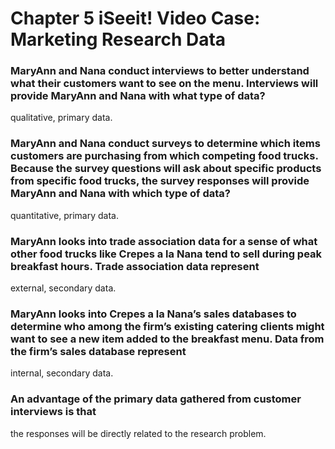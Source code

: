 # Chapter 5 iSeeit! Video Case: Marketing Research Data

### MaryAnn and Nana conduct interviews to better understand what their customers want to see on the menu. Interviews will provide MaryAnn and Nana with what type of data?
qualitative, primary data.

### MaryAnn and Nana conduct surveys to determine which items customers are purchasing from which competing food trucks. Because the survey questions will ask about specific products from specific food trucks, the survey responses will provide MaryAnn and Nana with which type of data?
quantitative, primary data.

### MaryAnn looks into trade association data for a sense of what other food trucks like Crepes a la Nana tend to sell during peak breakfast hours. Trade association data represent
external, secondary data.

###  MaryAnn looks into Crepes a la Nana’s sales databases to determine who among the firm’s existing catering clients might want to see a new item added to the breakfast menu. Data from the firm’s sales database represent 
internal, secondary data.

###  An advantage of the primary data gathered from customer interviews is that
 the responses will be directly related to the research problem.